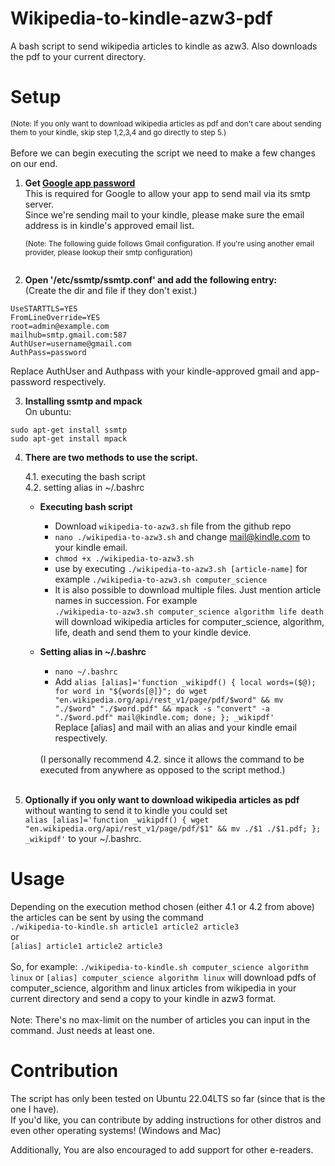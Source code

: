 # Wikipedia-to-kindle-azw3-pdf

A bash script to send wikipedia articles to kindle as azw3. Also downloads the pdf to your current directory.

# Setup

<sup>(Note: If you only want to download wikipedia articles as pdf and don't care about sending them to your kindle, skip step 1,2,3,4 and go directly to step 5.)</sup><br><br>
Before we can begin executing the script we need to make a few changes on our end.<br>

1. <b>Get [Google app password](https://support.google.com/accounts/answer/185833?hl=en)</b><br>
   This is required for Google to allow your app to send mail via its smtp server.<br>
   Since we're sending mail to your kindle, please make sure the email address is in kindle's approved email list.

   <sup>(Note: The following guide follows Gmail configuration. If you're using another email provider, please lookup their smtp configuration)<br><br></sup>

2. <b>Open '/etc/ssmtp/ssmtp.conf' and add the following entry:</b>
   <br>
   (Create the dir and file if they don't exist.)

```
UseSTARTTLS=YES
FromLineOverride=YES
root=admin@example.com
mailhub=smtp.gmail.com:587
AuthUser=username@gmail.com
AuthPass=password
```

Replace AuthUser and Authpass with your kindle-approved gmail and app-password respectively.

3. <b>Installing ssmtp and mpack</b>
   <br>On ubuntu:

```
sudo apt-get install ssmtp
sudo apt-get install mpack
```

4.  <b>There are two methods to use the script.</b>
    <br>

    4.1. executing the bash script
    <br>
    4.2. setting alias in ~/.bashrc

    - <b>Executing bash script</b>
      <br>

      - Download `wikipedia-to-azw3.sh` file from the github repo
      - `nano ./wikipedia-to-azw3.sh` and change mail@kindle.com to your kindle email.
      - `chmod +x ./wikipedia-to-azw3.sh`
      - use by executing `./wikipedia-to-azw3.sh [article-name]` for example `./wikipedia-to-azw3.sh computer_science`
      - It is also possible to download multiple files. Just mention article names in succession. For example<br>
        `./wikipedia-to-azw3.sh computer_science algorithm life death` will download wikipedia articles for computer_science, algorithm, life, death and send them to your kindle device.

    - <b>Setting alias in ~/.bashrc</b>

      - `nano ~/.bashrc`
      - Add `alias [alias]='function _wikipdf() { local words=($@); for word in "${words[@]}"; do wget "en.wikipedia.org/api/rest_v1/page/pdf/$word" && mv "./$word" "./$word.pdf" && mpack -s "convert" -a "./$word.pdf" mail@kindle.com; done; }; _wikipdf'` <br>Replace [alias] and mail with an alias and your kindle email respectively.

      <br>
         (I personally recommend 4.2. since it allows the command to be executed from anywhere as opposed to the script method.)<br><br>

5.  <b>Optionally if you only want to download wikipedia articles as pdf</b> without wanting to send it to kindle you could set<br> `alias [alias]='function _wikipdf() { wget "en.wikipedia.org/api/rest_v1/page/pdf/$1" && mv ./$1 ./$1.pdf; }; _wikipdf'` to your ~/.bashrc.<br>

# Usage

Depending on the execution method chosen (either 4.1 or 4.2 from above) the articles can be sent by using the command<br>
`./wikipedia-to-kindle.sh article1 article2 article3` <br>
or<br>
`[alias] article1 article2 article3`<br><br>
So, for example: `./wikipedia-to-kindle.sh computer_science algorithm linux` or `[alias] computer_science algorithm linux` will download pdfs of computer_science, algorithm and linux articles from wikipedia in your current directory and send a copy to your kindle in azw3 format.
<br><br>
Note: There's no max-limit on the number of articles you can input in the command. Just needs at least one.

# Contribution

The script has only been tested on Ubuntu 22.04LTS so far (since that is the one I have). <br>
If you'd like, you can contribute by adding instructions for other distros and even other operating systems! (Windows and Mac)

Additionally, You are also encouraged to add support for other e-readers.
